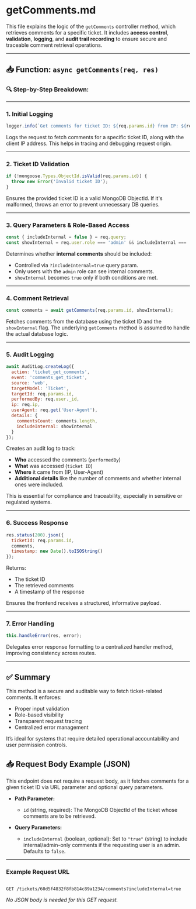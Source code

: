 # getComments.md

This file explains the logic of the `getComments` controller method, which retrieves comments for a specific ticket. It includes **access control**, **validation**, **logging**, and **audit trail recording** to ensure secure and traceable comment retrieval operations.

---

## 📥 Function: `async getComments(req, res)`

### 🔍 Step-by-Step Breakdown:

---

### 1. **Initial Logging**
```js
logger.info(`Get comments for ticket ID: ${req.params.id} from IP: ${req.ip}`);
````

Logs the request to fetch comments for a specific ticket ID, along with the client IP address. This helps in tracing and debugging request origin.

---

### 2. **Ticket ID Validation**

```js
if (!mongoose.Types.ObjectId.isValid(req.params.id)) {
  throw new Error('Invalid ticket ID');
}
```

Ensures the provided ticket ID is a valid MongoDB ObjectId. If it's malformed, throws an error to prevent unnecessary DB queries.

---

### 3. **Query Parameters & Role-Based Access**

```js
const { includeInternal = false } = req.query;
const showInternal = req.user.role === 'admin' && includeInternal === 'true';
```

Determines whether **internal comments** should be included:

* Controlled via `?includeInternal=true` query param.
* Only users with the `admin` role can see internal comments.
* `showInternal` becomes `true` only if both conditions are met.

---

### 4. **Comment Retrieval**

```js
const comments = await getComments(req.params.id, showInternal);
```

Fetches comments from the database using the ticket ID and the `showInternal` flag. The underlying `getComments` method is assumed to handle the actual database logic.

---

### 5. **Audit Logging**

```js
await AuditLog.createLog({
  action: 'ticket_get_comments',
  event: 'comments_get_ticket',
  source: 'web',
  targetModel: 'Ticket',
  targetId: req.params.id,
  performedBy: req.user._id,
  ip: req.ip,
  userAgent: req.get('User-Agent'),
  details: {
    commentsCount: comments.length,
    includeInternal: showInternal
  }
});
```

Creates an audit log to track:

* **Who** accessed the comments (`performedBy`)
* **What** was accessed (`ticket ID`)
* **Where** it came from (IP, User-Agent)
* **Additional details** like the number of comments and whether internal ones were included.

This is essential for compliance and traceability, especially in sensitive or regulated systems.

---

### 6. **Success Response**

```js
res.status(200).json({
  ticketId: req.params.id,
  comments,
  timestamp: new Date().toISOString()
});
```

Returns:

* The ticket ID
* The retrieved comments
* A timestamp of the response

Ensures the frontend receives a structured, informative payload.

---

### 7. **Error Handling**

```js
this.handleError(res, error);
```

Delegates error response formatting to a centralized handler method, improving consistency across routes.

---

## ✅ Summary

This method is a secure and auditable way to fetch ticket-related comments. It enforces:

* Proper input validation
* Role-based visibility
* Transparent request tracing
* Centralized error management

It’s ideal for systems that require detailed operational accountability and user permission controls.


## 📥 Request Body Example (JSON)

This endpoint does not require a request body, as it fetches comments for a given ticket ID via URL parameter and optional query parameters.

- **Path Parameter:**
  - `id` (string, required): The MongoDB ObjectId of the ticket whose comments are to be retrieved.

- **Query Parameters:**
  - `includeInternal` (boolean, optional): Set to `"true"` (string) to include internal/admin-only comments if the requesting user is an admin. Defaults to `false`.

---

### Example Request URL

```

GET /tickets/60d5f4832f8fb814c89a1234/comments?includeInternal=true

```

_No JSON body is needed for this GET request._
